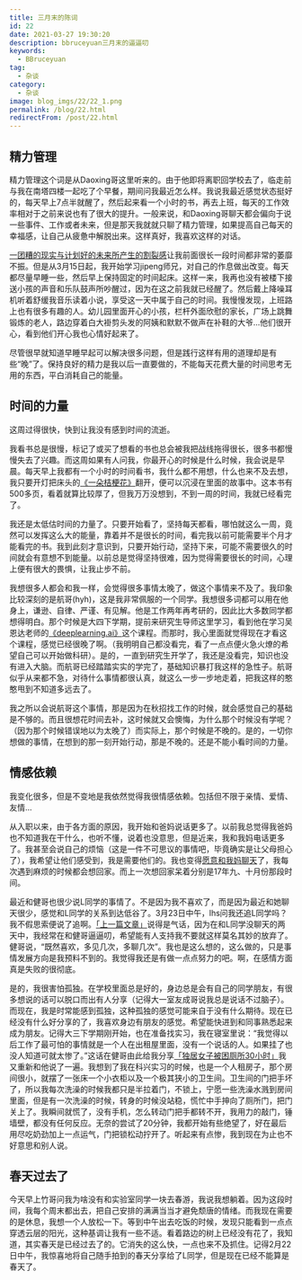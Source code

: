 ```yaml
---
title: 三月末的陈词
id: 22
date: 2021-03-27 19:30:20
description: bbruceyuan三月末的逼逼叨
keywords:
  - BBruceyuan
tag:
  - 杂谈
category:
  - 杂谈
image: blog_imgs/22/22_1.png
permalink: /blog/22.html
redirectFrom: /post/22.html
---
```


## 精力管理

精力管理这个词是从Daoxing哥这里听来的。由于他即将离职回学校去了，临走前与我在南塔四楼一起吃了个早餐，期间问我最近怎么样。我说我最近感觉状态挺好的，每天早上7点半就醒了，然后起来看一个小时的书，再去上班，每天的工作效率相对于之前来说也有了很大的提升。一般来说，和Daoxing哥聊天都会偏向于说一些事件、工作或者未来，但是那天我就就只聊了精力管理，如果提高自己每天的幸福感，让自己从疲惫中解脱出来。这样真好，我喜欢这样的对话。

[一团糟的现实与计划好的未来所产生的割裂感](https://weibo.com/1700630254/K7zeQAEpd?type=comment)让我前面很长一段时间都非常的萎靡不振。但是从3月15日起，我开始学习jipeng师兄，对自己的作息做出改变。每天都尽量早睡一些，然后早上保持固定的时间起床。这样一来，我再也没有被楼下接送小孩的声音和乐队鼓声所吵醒过，因为在这之前我就已经醒了。然后戴上降噪耳机听着舒缓我音乐读着小说，享受这一天中属于自己的时间。我慢慢发现，上班路上也有很多有趣的人。幼儿园里面开心的小孩，栏杆外面欣慰的家长，广场上跳舞锻炼的老人，路边穿着白大褂剪头发的阿姨和默默不做声在补鞋的大爷...他们很开心，看到他们开心我也心情好起来了。

尽管很早就知道早睡早起可以解决很多问题，但是践行这样有用的道理却是有些“晚”了。保持良好的精力是我以后一直要做的，不能每天花费大量的时间思考无用的东西，平白消耗自己的能量。

## 时间的力量

这周过得很快，快到让我没有感到时间的流逝。

我看书总是很慢，标记了或买了想看的书也总会被我把战线拖得很长，很多书都慢慢失去了兴趣。而这周如果有人问我，你最开心的时候是什么时候，我会说是早晨。每天早上我都有一个小时的时间看书，我什么都不用想，什么也来不及去想，我只要开灯把床头的[《一朵桔梗花》](https://book.douban.com/subject/27001114/)翻开，便可以沉浸在里面的故事中。这本书有500多页，看着就算比较厚了，但我万万没想到，不到一周的时间，我就已经看完了。

我还是太低估时间的力量了。只要开始看了，坚持每天都看，哪怕就这么一周，竟然可以发挥这么大的能量，靠着并不是很长的时间，看完我以前可能需要半个月才能看完的书。我到此刻才意识到，只要开始行动，坚持下来，可能不需要很久的时间就会有意想不到能量。以前总是觉得坚持很难，因为觉得需要很长的时间，心理上便有很大的畏惧，让我止步不前。

我想很多人都会和我一样，会觉得很多事情太晚了，做这个事情来不及了。我印象比较深刻的是航哥(hyh)，这是我非常佩服的一个同学。我想很多词都可以用在他身上，谦逊、自律、严谨、有见解。他是工作两年再考研的，因此比大多数同学都想得明白。那个时候是大四下学期，提前来研究生导师这里学习，看到他在学习吴恩达老师的[《deeplearning.ai》](https://mooc.study.163.com/university/deeplearning_ai#/c)这个课程。而那时，我心里面就觉得现在才看这个课程，感觉已经很晚了啊。（我明明自己都没看完，看了一点点便火急火燎的希望自己可以开始做科研）。是的，一直到研究生开学了，我还是没看完，知识也没有进入大脑。而航哥已经踏踏实实的学完了，基础知识暴打我这样的急性子。航哥似乎从来都不急，对待什么事情都很认真，就这么一步一步地走着，把我这样的憨憨甩到不知道多远去了。

我之所以会说航哥这个事情，那是因为在秋招找工作的时候，就会感觉自己的基础是不够的。而且很想花时间去补，这时候就又会懊悔，为什么那个时候没有学呢？（因为那个时候错误地以为太晚了）而实际上，那个时候是不晚的。是的，一切你想做的事情，在想到的那一刻开始行动，那是不晚的。还是不能小看时间的力量。

## 情感依赖

我变化很多，但是不变地是我依然觉得我很情感依赖。包括但不限于亲情、爱情、友情...

从入职以来，由于各方面的原因，我开始和爸妈说话更多了。以前我总觉得我爸妈也不知道我在干什么，也听不懂，说着也没意思，但是近来，我和我妈电话更多了。我甚至会说自己的烦恼（这是一件不可思议的事情吧，毕竟确实是让父母担心了），我希望让他们感受到，我是需要他们的。我也变得[愿意和我妈聊天](/post/18.html#2月17日)了，我每次遇到麻烦的时候都会想回家。而上一次想回家呆着分别是17年九、十月份那段时间。

最近和健哥也很少说L同学的事情了。不是因为我不喜欢了，而是因为最近和她聊天很少，感觉和L同学的关系到达低谷了。3月23日中午，lhs问我还追L同学吗？我不假思索便说了追啊。[「上一篇文章」](/post/21.html)说得是气话，因为在和L同学没聊天的两天中，我经常在和健哥逼逼叨，希望能有人支持我不要就这样莫名其妙的放弃了。健哥说，“既然喜欢，多见几次，多聊几次”。我也是这么想的，这么做的，只是事情发展方向是我预料不到的。我觉得我还是有做一点点努力的吧。啊，在感情方面真是失败的很彻底。

是的，我很害怕孤独。在学校里面总是好的，身边总是会有自己的同学朋友，有很多想说的话可以脱口而出有人分享（记得大一室友成哥说我总是说话不过脑子）。而现在，我是时常能感到孤独，这种孤独的感觉可能来自于没有什么期待。现在已经没有什么好分享的了，我喜欢身边有朋友的感觉。希望能快进到和同事熟悉起来成为朋友。记得大三下学期刚开始，也在准备找实习，我在寝室里说：“我觉得以后工作了最可怕的事情就是一个人在出租屋里面，没有一个说话的人。如果挂了也没人知道可就太惨了。”这话在健哥由此给我分享[「独居女子被困厕所30小时」](https://www.zhihu.com/question/445102164)我又重新和他说了一遍。我想到了我在科兴实习的时候，也是一个人租房子，那个房间很小，就摆了一张床一个小衣柜以及一个极其狭小的卫生间。卫生间的门把手坏了，所以我每次洗澡的时候我都只是半拉着门，不锁上，宁愿一些洗澡水溅到房间里面，但是有一次洗澡的时候，转身的时候没站稳，慌忙中手抻向了厕所门，把门关上了。我瞬间就慌了，没有手机，怎么转动门把手都转不开，我用力的敲门，锤墙壁，都没有任何反应。无奈的尝试了20分钟，我都开始有些绝望了，好在最后用尽吃奶劲加上一点运气，门把锁松动拧开了。听起来有点惨，我到现在为止也不好意思和别人说。

## 春天过去了

今天早上竹哥问我为啥没有和实验室同学一块去春游，我说我想躺着。因为这段时间，我每个周末都出去，把自己安排的满满当当才避免颓唐的情绪。而我现在需要的是休息，我想一个人放松一下。等到中午出去吃饭的时候，发现只能看到一点点穿透云层的阳光，这种基调让我有一些不适。看着路边的树上已经没有花了，我知道，其实春天是已经过去了的。它消失的这么快，一点也来不及抓住。记得2月22日中午，我惊喜地将自己随手拍到的春天分享给了L同学，但是现在已经不能算是春天了。
